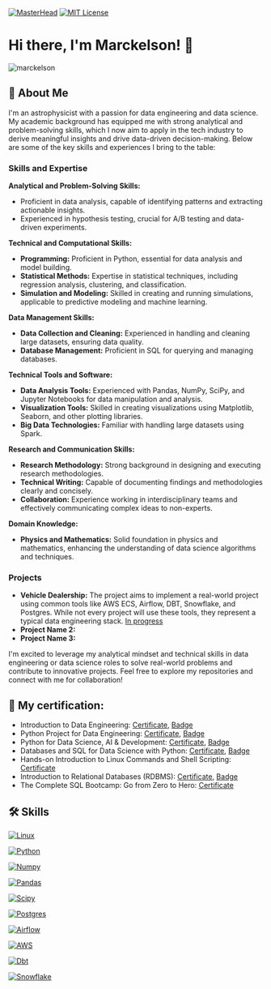 [![MasterHead](https://github.com/Marckelson/Marckelson/blob/main/banner_github.gif)](https://github.com/Marckelson)
[![MIT License](https://img.shields.io/badge/License-MIT-green.svg)](https://choosealicense.com/licenses/mit/)


# Hi there, I'm Marckelson! 👋

<p align="left"> <img src="https://komarev.com/ghpvc/?username=marckelson&label=Profile%20views&color=0e75b6&style=flat" alt="marckelson" /> </p>

## 🚀 About Me

I'm an astrophysicist with a passion for data engineering and data science. My academic background has equipped me with strong analytical and problem-solving skills, which I now aim to apply in the tech industry to derive meaningful insights and drive data-driven decision-making. Below are some of the key skills and experiences I bring to the table:

### Skills and Expertise

**Analytical and Problem-Solving Skills:**
- Proficient in data analysis, capable of identifying patterns and extracting actionable insights.
- Experienced in hypothesis testing, crucial for A/B testing and data-driven experiments.

**Technical and Computational Skills:**
- **Programming:** Proficient in Python, essential for data analysis and model building.
- **Statistical Methods:** Expertise in statistical techniques, including regression analysis, clustering, and classification.
- **Simulation and Modeling:** Skilled in creating and running simulations, applicable to predictive modeling and machine learning.

**Data Management Skills:**
- **Data Collection and Cleaning:** Experienced in handling and cleaning large datasets, ensuring data quality.
- **Database Management:** Proficient in SQL for querying and managing databases.

**Technical Tools and Software:**
- **Data Analysis Tools:** Experienced with Pandas, NumPy, SciPy, and Jupyter Notebooks for data manipulation and analysis.
- **Visualization Tools:** Skilled in creating visualizations using Matplotlib, Seaborn, and other plotting libraries.
- **Big Data Technologies:** Familiar with handling large datasets using Spark.

**Research and Communication Skills:**
- **Research Methodology:** Strong background in designing and executing research methodologies.
- **Technical Writing:** Capable of documenting findings and methodologies clearly and concisely.
- **Collaboration:** Experience working in interdisciplinary teams and effectively communicating complex ideas to non-experts.

**Domain Knowledge:**
- **Physics and Mathematics:** Solid foundation in physics and mathematics, enhancing the understanding of data science algorithms and techniques.

### Projects

- **Vehicle Dealership:** The project aims to implement a real-world project using common tools like AWS ECS, Airflow, DBT, Snowflake, and Postgres. While not every project will use these tools, they represent a typical data engineering stack. [In progress](https://github.com/Marckelson/Vehicle-dealership)
- **Project Name 2:** 
- **Project Name 3:** 

I'm excited to leverage my analytical mindset and technical skills in data engineering or data science roles to solve real-world problems and contribute to innovative projects. Feel free to explore my repositories and connect with me for collaboration!


## 🔗 My certification:

* Introduction to Data Engineering: [Certificate](https://coursera.org/share/42e7d2acee37b71f027edabb5b033f4b), [Badge](https://www.credly.com/badges/9d7548db-63da-4fe6-9c6b-aea138f4961c/public_url)
* Python Project for Data Engineering: [Certificate](https://coursera.org/share/a726c7ea66b8cb9d1a732d4f7a06c425), [Badge](https://www.credly.com/badges/9ae3a285-25cd-45df-9b5d-f0704f995913/public_url)
* Python for Data Science, AI & Development: [Certificate](https://coursera.org/share/2443dcb394197d8dd0076220ef002c98), [Badge](https://www.credly.com/badges/f2f99121-bead-4e07-a3ee-f0449b3991e6/public_url)
* Databases and SQL for Data Science with Python: [Certificate](https://coursera.org/share/017c4f0e69d565c4fa22cdecea2d2df5), [Badge](https://www.credly.com/badges/82097e20-4007-4ecd-9c6b-6858d6b63702/public_url)
* Hands-on Introduction to Linux Commands and Shell Scripting: [Certificate](https://coursera.org/share/136e23916a9b6b703ee59a418b53e8f0)
* Introduction to Relational Databases (RDBMS): [Certificate](https://coursera.org/share/7b6e33bcc6f4902ce53538617a5cb9cc), [Badge](https://www.credly.com/badges/440cdefa-bfbc-46d8-af09-00414209f8a2/public_url)
* The Complete SQL Bootcamp: Go from Zero to Hero: [Certificate](https://www.udemy.com/certificate/UC-f7e0a8f4-632b-4350-873c-bcccdedb3638/)


## 🛠 Skills

[![Linux](https://img.shields.io/badge/Linux-FCC624?style=for-the-badge&logo=linux&logoColor=black)](https://www.linux.org/)

[![Python](https://img.shields.io/badge/Python-FFD43B?style=for-the-badge&logo=python&logoColor=blue)](https://www.python.org/)

[![Numpy](https://img.shields.io/badge/Numpy-777BB4?style=for-the-badge&logo=numpy&logoColor=white)](https://numpy.org/) 

[![Pandas](https://img.shields.io/badge/Pandas-2C2D72?style=for-the-badge&logo=pandas&logoColor=white)](https://pandas.pydata.org/)

[![Scipy](https://img.shields.io/badge/SciPy-654FF0?style=for-the-badge&logo=SciPy&logoColor=white0)](https://scipy.org/)

[![Postgres](https://img.shields.io/badge/postgres-%23316192.svg?style=for-the-badge&logo=postgresql&logoColor=white)](https://www.postgresql.org/)

[![Airflow](https://img.shields.io/badge/Airflow-017CEE?style=for-the-badge&logo=Apache%20Airflow&logoColor=white)](https://airflow.apache.org/)

[![AWS](https://img.shields.io/badge/AWS-%23FF9900.svg?style=for-the-badge&logo=amazon-aws&logoColor=white)](https://aws.amazon.com/)

[![Dbt](https://img.shields.io/badge/dbt-FF694B?style=for-the-badge&logo=dbt&logoColor=white)](https://www.getdbt.com/)

[![Snowflake](https://img.shields.io/badge/Snowflake-FF3621?style=for-the-badge&logo=Snowflake&logoColor=blue)](https://www.snowflake.com/en/)
